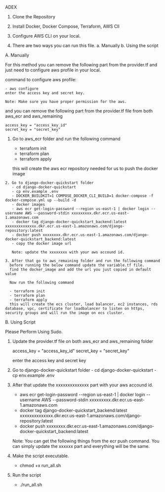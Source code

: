 ADEX


1. Clone the Repository

2. Install Docker, Docker Compose, Terraform, AWS ClI

3. Configure AWS CLI on your local.

4. There are two ways you can run this file.
   a. Manually 
   b. Using the script

A. Manually

   For this method you can remove the following part from the provider.tf and just need to configure aws profile in your local.

   command to configure aws profile:  

    - aws configure
    enter the access key and secret key.

    Note: Make sure you have proper permission for the aws.

  and you can remove the following part from the provider.tf file from both aws_ecr and aws_remaining
  
    access_key = "access_key_id"
    secret_key = "secret_key"

   1. Go to aws_ecr folder and run the following command
      - terraform init
      - terraform plan
      - terraform apply 

      this will create the aws ecr repository needed for us to push the docker image
    
    2. Go to django-docker-quickstart folder
       - cd django-docker-quickstart
       - cp env.example .env
       - DOCKER_BUILDKIT=1 COMPOSE_DOCKER_CLI_BUILD=1 docker-compose -f docker-compose.yml up --build -d
       - docker images
       - aws ecr get-login-password --region us-east-1 | docker login --username AWS --password-stdin xxxxxxxxx.dkr.ecr.us-east-1.amazonaws.com
       - docker tag django-docker-quickstart_backend:latest xxxxxxxxxxxxxx.dkr.ecr.us-east-1.amazonaws.com/django-repository:latest
       - docker push xxxxxxxx.dkr.ecr.us-east-1.amazonaws.com/django-docker-quickstart_backend:latest
       - copy the docker image url

       Note: update the xxxxxxxx with your aws accound id.

    3. After that go to aws_remaining folder and run the following command  
      before running the below command update the variable.tf file.
      find the docker_image and add the url you just copied in default value
      
      Now run the following command

      - terraform init
      - terraform plan
      - terraform apply
      this will create the ecs cluster, load balancer, ec2 instances, rds database, vpc, certificate for loadbalancer to listen on https, security groups and will run the image on ecs cluster.



B. Using Script



Please Perform Using Sudo.


1. Update the provider.tf file on both aws_ecr and aws_remaining folder

    access_key = "access_key_id"
    secret_key = "secret_key"

    enter the access key and secret key

3. Go to django-docker-quickstart folder
       - cd django-docker-quickstart
       - cp env.example .env    


4. After that update the xxxxxxxxxxxxxx part with your aws accound id.
   - aws ecr get-login-password --region us-east-1 | docker login --username AWS --password-stdin xxxxxxxxx.dkr.ecr.us-east-1.amazonaws.com
   - docker tag django-docker-quickstart_backend:latest xxxxxxxxxxxxxx.dkr.ecr.us-east-1.amazonaws.com/django-repository:latest
   - docker push xxxxxxxx.dkr.ecr.us-east-1.amazonaws.com/django-docker-quickstart_backend:latest

   Note: You can get the following things from the ecr push command. You can simply update the xxxxxx part and everything will be the same.

5. Make the script executable.
   - chmod +x run_all.sh

6. Run the script

   - ./run_all.sh
